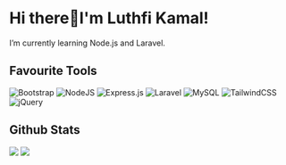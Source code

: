 # Hi there👋I'm Luthfi Kamal!

<!--
**luthfikamaal/luthfikamaal** is a ✨ _special_ ✨ repository because its `README.md` (this file) appears on your GitHub profile.

Here are some ideas to get you started:

- 🔭 I’m currently working on ...
- 🌱 I’m currently learning ...
- 👯 I’m looking to collaborate on ...
- 🤔 I’m looking for help with ...
- 💬 Ask me about ...
- 📫 How to reach me: ...
- 😄 Pronouns: ...
- ⚡ Fun fact: ...
-->
I’m currently learning Node.js and Laravel.

## Favourite Tools
![Bootstrap](https://img.shields.io/badge/bootstrap-%23563D7C.svg?style=for-the-badge&logo=bootstrap&logoColor=white)
![NodeJS](https://img.shields.io/badge/node.js-6DA55F?style=for-the-badge&logo=node.js&logoColor=white)
![Express.js](https://img.shields.io/badge/express.js-%23404d59.svg?style=for-the-badge&logo=express&logoColor=%2361DAFB)
![Laravel](https://img.shields.io/badge/Laravel-%23f05340.svg?style=for-the-badge&logo=laravel&logoColor=white)
![MySQL](https://img.shields.io/badge/MySQL-%23f29111.svg?style=for-the-badge&logo=mysql&logoColor=white)
![TailwindCSS](https://img.shields.io/badge/tailwindcss-%2338B2AC.svg?style=for-the-badge&logo=tailwind-css&logoColor=white)
![jQuery](https://img.shields.io/badge/jquery-%230868ac.svg?style=for-the-badge&logo=jquery&logoColor=white)

## Github Stats

<img src="https://github-readme-stats.vercel.app/api?username=luthfikamaal">
<a href="https://github.com/anuraghazra/github-readme-stats"></a>
<img src="https://github-readme-stats.vercel.app/api/top-langs/?username=luthfikamaal&langs_count=7">
